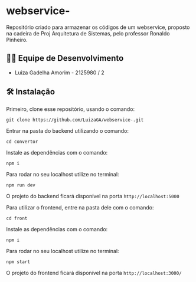 # webservice-

Repositório criado para armazenar os códigos de um webservice, proposto na cadeira de Proj Arquitetura de Sistemas, pelo professor Ronaldo Pinheiro.

## :man_technologist: Equipe de Desenvolvimento
* Luiza Gadelha Amorim - 2125980 / 2

## :hammer_and_wrench: Instalação

Primeiro, clone esse repositório, usando o comando:

```
git clone https://github.com/LuizaGA/webservice-.git
```

Entrar na pasta do backend utilizando o comando:

```
cd convertor
```

Instale as dependências com o comando:

```
npm i
```

Para rodar no seu localhost utilize no terminal:

```
npm run dev
```

O projeto do backend ficará disponível na porta ``http://localhost:5000``


Para utilizar o frontend, entre na pasta dele com o comando:

```
cd front
```

Instale as dependências com o comando:

```
npm i
```

Para rodar no seu localhost utilize no terminal:

```
npm start
```

O projeto do frontend ficará disponível na porta ``http://localhost:3000/``

